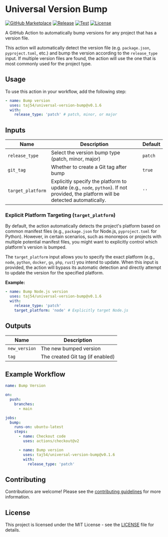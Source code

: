 # Universal Version Bump

[![GitHub Marketplace](https://img.shields.io/badge/marketplace-universal--version--bump-blue?logo=github)](https://github.com/marketplace/actions/universal-version-bump)
[![Release](https://img.shields.io/github/v/release/taj54/universal-version-bump?label=version)](https://github.com/taj54/universal-version-bump/releases)
[![Test](https://github.com/taj54/universal-version-bump/actions/workflows/test.yml/badge.svg)](https://github.com/taj54/universal-version-bump/actions/workflows/test.yml)
[![License](https://img.shields.io/github/license/taj54/universal-version-bump)](LICENSE)

A GitHub Action to automatically bump versions for any project that has a version file.

This action will automatically detect the version file (e.g. `package.json`, `pyproject.toml`, etc.) and bump the version according to the `release_type` input. If multiple version files are found, the action will use the one that is most commonly used for the project type.

## Usage

To use this action in your workflow, add the following step:

```yaml
- name: Bump version
  uses: taj54/universal-version-bump@v0.1.6
  with:
    release_type: 'patch' # patch, minor, or major
```

## Inputs

| Name              | Description                                                                                                                       | Default |
| ----------------- | --------------------------------------------------------------------------------------------------------------------------------- | ------- |
| `release_type`    | Select the version bump type (patch, minor, major)                                                                                | `patch` |
| `git_tag`         | Whether to create a Git tag after bump                                                                                            | `true`  |
| `target_platform` | Explicitly specify the platform to update (e.g., `node`, `python`). If not provided, the platform will be detected automatically. | `''`    |

### Explicit Platform Targeting (`target_platform`)

By default, the action automatically detects the project's platform based on common manifest files (e.g., `package.json` for Node.js, `pyproject.toml` for Python). However, in certain scenarios, such as monorepos or projects with multiple potential manifest files, you might want to explicitly control which platform's version is bumped.

The `target_platform` input allows you to specify the exact platform (e.g., `node`, `python`, `docker`, `go`, `php`, `rust`) you intend to update. When this input is provided, the action will bypass its automatic detection and directly attempt to update the version for the specified platform.

**Example:**

```yaml
- name: Bump Node.js version
  uses: taj54/universal-version-bump@v0.1.6
  with:
    release_type: 'patch'
    target_platform: 'node' # Explicitly target Node.js
```

## Outputs

| Name          | Description                      |
| ------------- | -------------------------------- |
| `new_version` | The new bumped version           |
| `tag`         | The created Git tag (if enabled) |

## Example Workflow

```yaml
name: Bump Version

on:
  push:
    branches:
      - main

jobs:
  bump:
    runs-on: ubuntu-latest
    steps:
      - name: Checkout code
        uses: actions/checkout@v2

      - name: Bump version
        uses: taj54/universal-version-bump@v0.1.6
        with:
          release_type: 'patch'
```

## Contributing

Contributions are welcome! Please see the [contributing guidelines](CONTRIBUTING.md) for more information.

## License

This project is licensed under the MIT License - see the [LICENSE](LICENSE) file for details.
